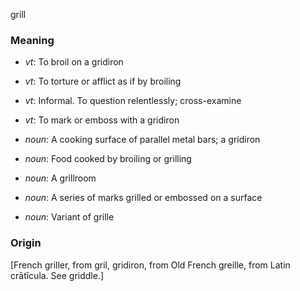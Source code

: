 grill
### Meaning
+ _vt_: To broil on a gridiron
+ _vt_: To torture or afflict as if by broiling
+ _vt_: Informal. To question relentlessly; cross-examine
+ _vt_: To mark or emboss with a gridiron

+ _noun_: A cooking surface of parallel metal bars; a gridiron
+ _noun_: Food cooked by broiling or grilling
+ _noun_: A grillroom
+ _noun_: A series of marks grilled or embossed on a surface
+ _noun_: Variant of grille

### Origin

[French griller, from gril, gridiron, from Old French greille, from Latin crātīcula. See griddle.]
